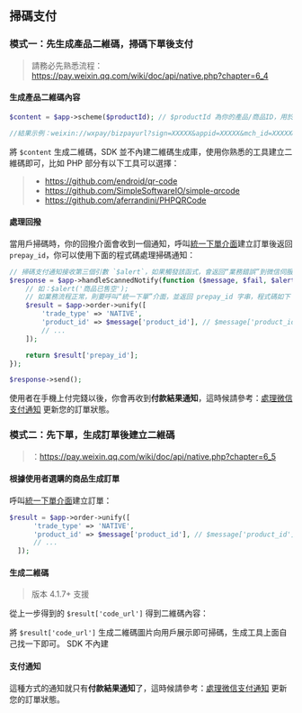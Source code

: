 ## 掃碼支付

### 模式一：先生成產品二維碼，掃碼下單後支付

> 請務必先熟悉流程：https://pay.weixin.qq.com/wiki/doc/api/native.php?chapter=6_4

#### 生成產品二維碼內容

```php
$content = $app->scheme($productId); // $productId 為你的產品/商品ID，用於回撥時帶回，自己識別即可

//結果示例：weixin://wxpay/bizpayurl?sign=XXXXX&appid=XXXXX&mch_id=XXXXX&product_id=XXXXXX&time_stamp=XXXXXX&nonce_str=XXXXX
```

將 `$content` 生成二維碼，SDK 並不內建二維碼生成庫，使用你熟悉的工具建立二維碼即可，比如 PHP 部分有以下工具可以選擇：

> - https://github.com/endroid/qr-code
> - https://github.com/SimpleSoftwareIO/simple-qrcode
> - https://github.com/aferrandini/PHPQRCode

#### 處理回撥

當用戶掃碼時，你的回撥介面會收到一個通知，呼叫[統一下單介面](https://www.easywechat.com/5.x/payment/order)建立訂單後返回 `prepay_id`，你可以使用下面的程式碼處理掃碼通知：

```php
// 掃碼支付通知接收第三個引數 `$alert`，如果觸發該函式，會返回“業務錯誤”到微信伺服器，觸發 `$fail` 則返回“通訊錯誤”
$response = $app->handleScannedNotify(function ($message, $fail, $alert) use ($app) {
    // 如：$alert('商品已售空');
    // 如業務流程正常，則要呼叫“統一下單”介面，並返回 prepay_id 字串，程式碼如下
    $result = $app->order->unify([
        'trade_type' => 'NATIVE',
        'product_id' => $message['product_id'], // $message['product_id'] 則為生成二維碼時的產品 ID
        // ...
    ]);

    return $result['prepay_id'];
});

$response->send();
```

使用者在手機上付完錢以後，你會再收到**付款結果通知**，這時候請參考：[處理微信支付通知](https://www.easywechat.com/5.x/payment/notify) 更新您的訂單狀態。

### 模式二：先下單，生成訂單後建立二維碼

> ：https://pay.weixin.qq.com/wiki/doc/api/native.php?chapter=6_5

#### 根據使用者選購的商品生成訂單

呼叫[統一下單介面](https://www.easywechat.com/5.x/payment/order)建立訂單：

```php
$result = $app->order->unify([
      'trade_type' => 'NATIVE',
      'product_id' => $message['product_id'], // $message['product_id'] 則為生成二維碼時的產品 ID
      // ...
  ]);
```

#### 生成二維碼

> 版本 4.1.7+ 支援

從上一步得到的 `$result['code_url']` 得到二維碼內容：

將 `$result['code_url']` 生成二維碼圖片向用戶展示即可掃碼，生成工具上面自己找一下即可。 SDK 不內建

#### 支付通知

這種方式的通知就只有**付款結果通知**了，這時候請參考：[處理微信支付通知](https://www.easywechat.com/5.x/payment/notify) 更新您的訂單狀態。
